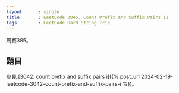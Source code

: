```yaml
---
layout      : single
title       : LeetCode 3045. Count Prefix and Suffix Pairs II
tags        : LeetCode Hard String Trie
---
```

周賽385。

## 題目

參見 [3042. count prefix and suffix pairs i]({% post_url 2024-02-19-leetcode-3042-count-prefix-and-suffix-pairs-i %})。  

